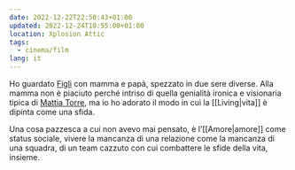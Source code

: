 ```yaml
---
date: 2022-12-22T22:50:43+01:00
updated: 2022-12-24T10:55:00+01:00
location: Xplosion Attic
tags:
  - cinema/film
lang: it
---
```

Ho guardato [Figli](https://it.wikipedia.org/wiki/Figli_(film) 'Figli su Wikipedia') con mamma e papà, spezzato in due sere diverse. Alla mamma non è piaciuto perché intriso di quella genialità ironica e visionaria tipica di [Mattia Torre](https://it.wikipedia.org/wiki/Mattia_Torre 'Mattia Torre su Wikipedia'), ma io ho adorato il modo in cui la [[Living|vita]] è dipinta come una sfida.

Una cosa pazzesca a cui non avevo mai pensato, è l’[[Amore|amore]] come status sociale, vivere la mancanza di una relazione come la mancanza di una squadra, di un team cazzuto con cui combattere le sfide della vita, insieme.

